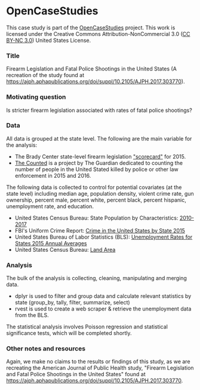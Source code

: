 # OpenCaseStudies

This case study is part of the [OpenCaseStudies]() project. This work is licensed under the Creative Commons Attribution-NonCommercial 3.0 ([CC BY-NC 3.0](https://creativecommons.org/licenses/by-nc/3.0/us/)) United States License.


### Title

Firearm Legislation and Fatal Police Shootings in the United States
(A recreation of the study found at https://ajph.aphapublications.org/doi/suppl/10.2105/AJPH.2017.303770).

### Motivating question

Is stricter firearm legislation associated with rates of fatal police shootings?

### Data
All data is grouped at the state level.
The following are the main variable for the analysis:

- The Brady Center state-level firearm legislation ["scorecard"](http://crimadvisor.com/data/Brady-State-Scorecard-2015.pdf) for 2015.
- [The Counted](https://www.theguardian.com/us-news/ng-interactive/2015/jun/01/about-the-counted) is a project by The Guardian dedicated to counting the number of people in the United Stated killed by police or other law enforcement in 2015 and 2016.

The following data is collected to control for potential covariates (at the state level) including median age, population density, violent crime rate, gun ownership, percent male, percent white, percent black, percent hispanic, unemployment rate, and education.

- United States Census Bureau: State Population by Characteristics: [2010-2017](https://www.census.gov/content/census/en/data/tables/2017/demo/popest/state-detail.html)
-  FBI's Uniform Crime Report: [Crime in the United States by State 2015](https://ucr.fbi.gov/crime-in-the-u.s/2015/crime-in-the-u.s.-2015/tables/table-5)
- United States Bureau of Labor Statistics (BLS): [Unemployment Rates for States 2015 Annual Averages](https://www.bls.gov/lau/lastrk15.htm)
- United States Census Bureau: [Land Area](https://www.census.gov/support/USACdataDownloads.html#LND)


### Analysis

The bulk of the analysis is collecting, cleaning, manipulating and merging data.

- dplyr is used to filter and group data and calculate relevant statistics by state (group_by, tally, filter, summarize, select)
- rvest is used to create a web scraper & retrieve the unemployment data from the BLS.

The statistical analysis involves Poisson regression and statistical significance tests, which will be completed shortly.

### Other notes and resources

Again, we make no claims to the results or findings of this study, as we are recreating the American Journal of Public Health study, "Firearm Legislation and Fatal Police Shootings in the United States" found at https://ajph.aphapublications.org/doi/suppl/10.2105/AJPH.2017.303770. 

